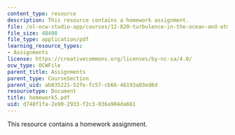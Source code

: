 ```yaml
---
content_type: resource
description: This resource contains a homework assignment.
file: /ol-ocw-studio-app/courses/12-820-turbulence-in-the-ocean-and-atmosphere-spring-2006/d748f1fa2e902933f2c3036a904da661_homework5.pdf
file_size: 48498
file_type: application/pdf
learning_resource_types:
- Assignments
license: https://creativecommons.org/licenses/by-nc-sa/4.0/
ocw_type: OCWFile
parent_title: Assignments
parent_type: CourseSection
parent_uid: ab835221-52fe-fc57-cb66-46193a03ed6d
resourcetype: Document
title: homework5.pdf
uid: d748f1fa-2e90-2933-f2c3-036a904da661
---
```

This resource contains a homework assignment.